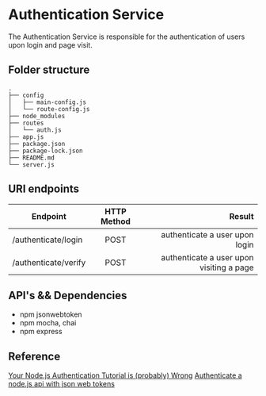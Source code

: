 # Authentication Service

The Authentication Service is responsible for the authentication of users upon login and page visit.

## Folder structure

```
.
├── config
│   ├── main-config.js
│   └── route-config.js
├── node_modules
├── routes
│   └── auth.js
├── app.js
├── package.json
├── package-lock.json
├── README.md
└── server.js
```

## URI endpoints

| Endpoint          | HTTP Method |          Result |
| ----------------- | :---------:  | --------------: |
| /authenticate/login     |    POST     | authenticate a user upon login|
| /authenticate/verify   |     POST     | authenticate a user upon visiting a page |

## API's && Dependencies

* npm jsonwebtoken
* npm mocha, chai
* npm express

## Reference

[Your Node.js Authentication Tutorial is (probably) Wrong](https://hackernoon.com/your-node-js-authentication-tutorial-is-wrong-f1a3bf831a46)
[Authenticate a node.js api with json web tokens]( https://scotch.io/tutorials/authenticate-a-node-js-api-with-json-web-tokens)


